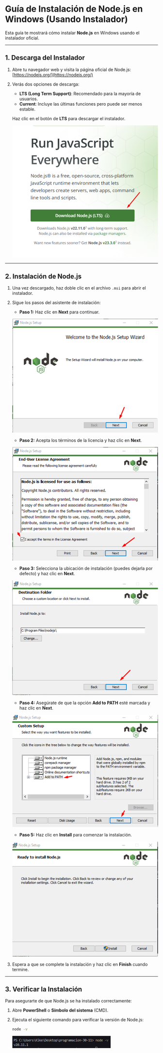 # Guía de Instalación de Node.js en Windows (Usando Instalador)

Esta guía te mostrará cómo instalar **Node.js** en Windows usando el instalador oficial.

---

## 1. Descarga del Instalador

1. Abre tu navegador web y visita la página oficial de Node.js:
   [https://nodejs.org/](https://nodejs.org/)

2. Verás dos opciones de descarga:

   - **LTS (Long Term Support)**: Recomendado para la mayoría de usuarios.
   - **Current**: Incluye las últimas funciones pero puede ser menos estable.

   Haz clic en el botón de **LTS** para descargar el instalador.

   ![LTS](../images/node-js/LTS.png "LTS")

---

## 2. Instalación de Node.js

1. Una vez descargado, haz doble clic en el archivo `.msi` para abrir el instalador.
2. Sigue los pasos del asistente de instalación:

   - **Paso 1:** Haz clic en **Next** para continuar.

   ![Step-1](../images/node-js/step-1.png "Step-1")

   - **Paso 2:** Acepta los términos de la licencia y haz clic en **Next**.

   ![Step-2](../images/node-js/step-2.png "Step-2")

   - **Paso 3:** Selecciona la ubicación de instalación (puedes dejarla por defecto) y haz clic en **Next**.

   ![Step-3](../images/node-js/step-3.png "Step-3")

   - **Paso 4:** Asegúrate de que la opción **Add to PATH** esté marcada y haz clic en **Next**.

   ![Step-4](../images/node-js/step-4.png "Step-4")

   - **Paso 5:** Haz clic en **Install** para comenzar la instalación.

   ![Step-5](../images/node-js/step-5.png "Step-5")

3. Espera a que se complete la instalación y haz clic en **Finish** cuando termine.

---

## 3. Verificar la Instalación

Para asegurarte de que Node.js se ha instalado correctamente:

1. Abre **PowerShell** o **Símbolo del sistema** (CMD).
2. Ejecuta el siguiente comando para verificar la versión de Node.js:

   ```bash
   node -v
   ```

   ![Version](../images/node-js/version.png "Version")
